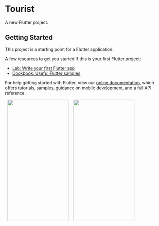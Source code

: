# Tourist

A new Flutter project.

## Getting Started

This project is a starting point for a Flutter application.

A few resources to get you started if this is your first Flutter project:

- [Lab: Write your first Flutter app](https://flutter.dev/docs/get-started/codelab)
- [Cookbook: Useful Flutter samples](https://flutter.dev/docs/cookbook)

For help getting started with Flutter, view our
[online documentation](https://flutter.dev/docs), which offers tutorials,
samples, guidance on mobile development, and a full API reference.

<pre> <img src="https://user-images.githubusercontent.com/70213104/127444834-754fb0c5-9a15-45e9-8337-9bf5d79192f9.png" width="200" height="400" />  <img src="https://user-images.githubusercontent.com/70213104/128303504-9e9ca456-12ab-4e4a-bb27-59ad2b810a75.jpg" width="200" height="400" /> </pre>


